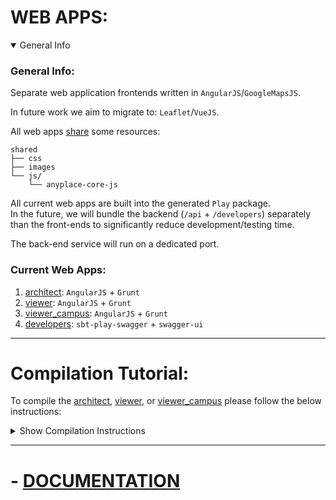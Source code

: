 # WEB APPS:

<details open>
<summary>
General Info
</summary>

### General Info:
Separate web application frontends written in `AngularJS`/`GoogleMapsJS`.  

In future work we aim to migrate to: `Leaflet`/`VueJS`.  

All web apps [share](./shared/) some resources:
```
shared
├── css
├── images
└── js/
    └── anyplace-core-js
```

All current web apps are built into the generated `Play` package.  
In the future, we will bundle the backend (`/api` + `/developers`) separately than the front-ends
to significantly reduce development/testing time.

The back-end service will run on a dedicated port.

</details>

### Current Web Apps:
1. [architect](./anyplace_architect): `AngularJS` + `Grunt`
2. [viewer](./anyplace_viewer): `AngularJS` + `Grunt`
3. [viewer_campus](./anyplace_viewer_campus): `AngularJS` + `Grunt`
4. [developers](./developers): `sbt-play-swagger` + `swagger-ui`


---

# Compilation Tutorial:
To compile the
[architect](./anyplace_architect), [viewer](./anyplace_viewer), or  [viewer_campus](./anyplace_viewer_campus)
please follow the below instructions:

<details>
<summary>
Show Compilation Instructions
</summary>

0. Install dependency tools

Sample commands on ubuntu:
```bash
sudo apt install npm
sudo npm install -g bower
sudo apt install node-grunt-cli
```


1. `cd` to the relevant web app directory

2. Install [Bower](http://bower.io/) dependencies:
```
bower install
```

3. Install [Grunt](http://gruntjs.com/) tasks (requires [npm](https://www.npmjs.com/)):

```
# For Unix:
npm install
# For Windows:
npm install -g grunt-cli
```
4. Build the web app:

4.1 Development Version:
```
# grunt will keep 'watching' for resource updates (js/css/images)
grunt
```
4.1 Deployment version:
```
grunt deploy
```
For windows: use `grunt.cmd`


### The built files will be in the *build* folder with the following structure:
```
    <web-app>
    ├── build
    │   ├── css
    │   │   └── anyplace.min.css  # Concatenated and minified CSS
    │   ├── images
    │   │   └── ...               # Optimized images
    │   └── js
    │       └── anyplace.min.js   # Concatenated and minified JS files
    ├── bower_components
    │   └── ...                   # Bower dependencies
    └── index.html
```

#### Older notes on deploying the HTML:
Once the *build* folder is ready, we need to access the index.html file through the http protocol.
An easy way to do that is to start a Python [SimpleHTTPServer](https://docs.python.org/2/library/simplehttpserver.html) in the directory were the index.html is located.

```
python -m SimpleHTTPServer 9000
```

Then hit *http://localhost:9000/* in your browser to launch AnyplaceArchitect.

(The index.html file cannot be simply opened through the file system because the browser will throw security errors.)

**The port number is important**.
For security purposes, AnyplaceServer accepts Cross-Origin requests from *localhost* only on ports 3030, 8080 and 9000.

</details>


---

# - [DOCUMENTATION](developers/README.md)
